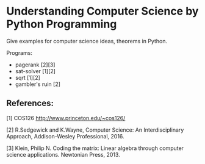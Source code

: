 # Understanding Computer Science by Python Programming

Give examples for computer science ideas, theorems in Python.

Programs:

- pagerank [2][3]
- sat-solver [1][2]
- sqrt [1][2]
- gambler's ruin [2]

References:
-----------

[1] COS126
http://www.princeton.edu/~cos126/

[2] R.Sedgewick and K.Wayne, Computer Science: An Interdisciplinary
Approach, Addison-Wesley Professional, 2016.

[3] Klein, Philip N. Coding the matrix: Linear algebra through computer science
applications. Newtonian Press, 2013.
